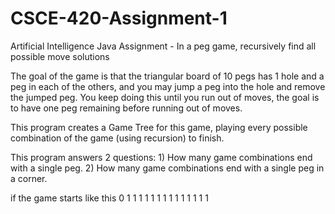 CSCE-420-Assignment-1
=====================

Artificial Intelligence Java Assignment - In a peg game, recursively find all possible move solutions

The goal of the game is that the triangular board of 10 pegs has 1 hole and a peg in each of the others, and you may 
jump a peg into the hole and remove the jumped peg. You keep doing this until you run out of moves, the goal is to 
have one peg remaining before running out of moves. 

This program creates a Game Tree for this game, playing every possible combination of the game (using recursion)
to finish.

This program answers 2 questions: 1) How many game combinations end with a single peg.
                                  2) How many game combinations end with a single peg in a corner.
                                  
if the game starts like this    0
                               1 1
                              1 1 1
                             1 1 1 1
                            1 1 1 1 1
